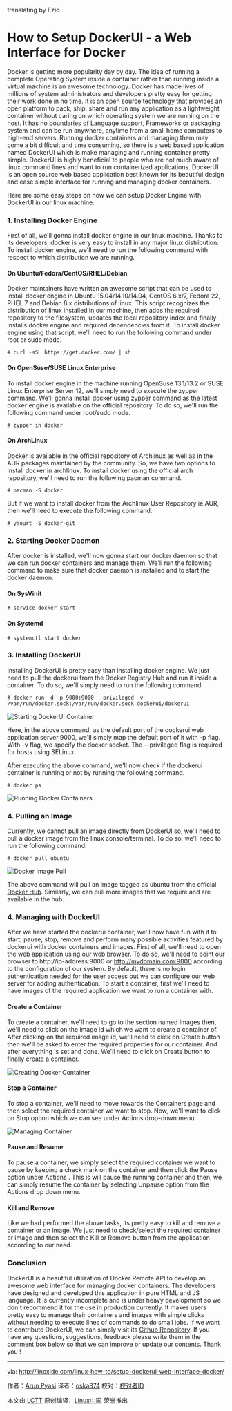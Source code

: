 translating by Ezio


How to Setup DockerUI - a Web Interface for Docker
================================================================================
Docker is getting more popularity day by day. The idea of running a complete Operating System inside a container rather than running inside a virtual machine is an awesome technology. Docker has made lives of millions of system administrators and developers pretty easy for getting their work done in no time. It is an open source technology that provides an open platform to pack, ship, share and run any application as a lightweight container without caring on which operating system we are running on the host. It has no boundaries of Language support, Frameworks or packaging system and can be run anywhere, anytime from a small home computers to high-end servers. Running docker containers and managing them may come a bit difficult and time consuming, so there is a web based application named DockerUI which is make managing and running container pretty simple. DockerUI is highly beneficial to people who are not much aware of linux command lines and want to run containerized applications. DockerUI is an open source web based application best known for its beautiful design and ease simple interface for running and managing docker containers.

Here are some easy steps on how we can setup Docker Engine with DockerUI in our linux machine.

### 1. Installing Docker Engine ###

First of all, we'll gonna install docker engine in our linux machine. Thanks to its developers, docker is very easy to install in any major linux distribution. To install docker engine, we'll need to run the following command with respect to which distribution we are running.

#### On Ubuntu/Fedora/CentOS/RHEL/Debian ####

Docker maintainers have written an awesome script that can be used to install docker engine in Ubuntu 15.04/14.10/14.04, CentOS 6.x/7, Fedora 22, RHEL 7 and Debian 8.x distributions of linux. This script recognizes the distribution of linux installed in our machine, then adds the required repository to the filesystem, updates the local repository index and finally installs docker engine and required dependencies from it. To install docker engine using that script, we'll need to run the following command under root or sudo mode.

    # curl -sSL https://get.docker.com/ | sh

#### On OpenSuse/SUSE Linux Enterprise ####

To install docker engine in the machine running OpenSuse 13.1/13.2 or SUSE Linux Enterprise Server 12, we'll simply need to execute the zypper command. We'll gonna install docker using zypper command as the latest docker engine is available on the official repository. To do so, we'll run the following command under root/sudo mode.

    # zypper in docker

#### On ArchLinux ####

Docker is available in the official repository of Archlinux as well as in the AUR packages maintained by the community. So, we have two options to install docker in archlinux. To install docker using the official arch repository, we'll need to run the following pacman command.

    # pacman -S docker

But if we want to install docker from the Archlinux User Repository ie AUR, then we'll need to execute the following command.

    # yaourt -S docker-git

### 2. Starting Docker Daemon ###

After docker is installed, we'll now gonna start our docker daemon so that we can run docker containers and manage them. We'll run the following command to make sure that docker daemon is installed and to start the docker daemon.

#### On SysVinit ####

    # service docker start

#### On Systemd ####

    # systemctl start docker

### 3. Installing DockerUI ###

Installing DockerUI is pretty easy than installing docker engine. We just need to pull the dockerui from the Docker Registry Hub and run it inside a container. To do so, we'll simply need to run the following command.

    # docker run -d -p 9000:9000 --privileged -v /var/run/docker.sock:/var/run/docker.sock dockerui/dockerui

![Starting DockerUI Container](http://blog.linoxide.com/wp-content/uploads/2015/09/starting-dockerui-container.png)

Here, in the above command, as the default port of the dockerui web application server 9000, we'll simply map the default port of it with -p flag. With -v flag, we specify the docker socket. The --privileged flag is required for hosts using SELinux.

After executing the above command, we'll now check if the dockerui container is running or not by running the following command.

    # docker ps

![Running Docker Containers](http://blog.linoxide.com/wp-content/uploads/2015/09/running-docker-containers.png)

### 4. Pulling an Image ###

Currently, we cannot pull an image directly from DockerUI so, we'll need to pull a docker image from the linux console/terminal. To do so, we'll need to run the following command.

    # docker pull ubuntu

![Docker Image Pull](http://blog.linoxide.com/wp-content/uploads/2015/10/docker-image-pull.png)

The above command will pull an image tagged as ubuntu from the official [Docker Hub][1]. Similarly, we can pull more images that we require and are available in the hub.

### 4. Managing with DockerUI ###

After we have started the dockerui container, we'll now have fun with it to start, pause, stop, remove and perform many possible activities featured by dockerui with docker containers and images. First of all, we'll need to open the web application using our web browser. To do so, we'll need to point our browser to http://ip-address:9000 or http://mydomain.com:9000 according to the configuration of our system. By default, there is no login authentication needed for the user access but we can configure our web server for adding authentication. To start a container, first we'll need to have images of the required application we want to run a container with.

#### Create a Container ####

To create a container, we'll need to go to the section named Images then, we'll need to click on the image id which we want to create a container of. After clicking on the required image id, we'll need to click on Create button then we'll be asked to enter the required properties for our container. And after everything is set and done. We'll need to click on Create button to finally create a container.

![Creating Docker Container](http://blog.linoxide.com/wp-content/uploads/2015/10/creating-docker-container.png)

#### Stop a Container ####

To stop a container, we'll need to move towards the Containers page and then select the required container we want to stop. Now, we'll want to click on Stop option which we can see under Actions drop-down menu.

![Managing Container](http://blog.linoxide.com/wp-content/uploads/2015/10/managing-container.png)

#### Pause and Resume ####

To pause a container, we simply select the required container we want to pause by keeping a check mark on the container and then click the Pause option under Actions . This is will pause the running container and then, we can simply resume the container by selecting Unpause option from the Actions drop down menu.

#### Kill and Remove ####

Like we had performed the above tasks, its pretty easy to kill and remove a container or an image. We just need to check/select the required container or image and then select the Kill or Remove button from the application according to our need.

### Conclusion ###

DockerUI is a beautiful utilization of Docker Remote API to develop an awesome web interface for managing docker containers. The developers have designed and developed this application in pure HTML and JS language. It is currently incomplete and is under heavy development so we don't recommend it for the use in production currently. It makes users pretty easy to manage their containers and images with simple clicks without needing to execute lines of commands to do small jobs. If we want to contribute DockerUI, we can simply visit its [Github Repository][2]. If you have any questions, suggestions, feedback please write them in the comment box below so that we can improve or update our contents. Thank you !

--------------------------------------------------------------------------------

via: http://linoxide.com/linux-how-to/setup-dockerui-web-interface-docker/

作者：[Arun Pyasi][a]
译者：[oska874](https://github.com/oska874)
校对：[校对者ID](https://github.com/校对者ID)

本文由 [LCTT](https://github.com/LCTT/TranslateProject) 原创编译，[Linux中国](https://linux.cn/) 荣誉推出

[a]:http://linoxide.com/author/arunp/
[1]:https://hub.docker.com/
[2]:https://github.com/crosbymichael/dockerui/
